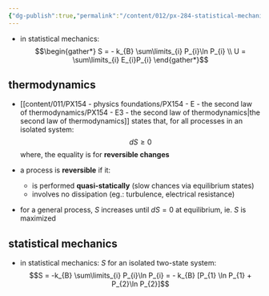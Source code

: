```yaml
---
{"dg-publish":true,"permalink":"/content/012/px-284-statistical-mechanics/px-284-f1-isolated-system-or-microcanonical-ensemble/","created":"2024-11-29T18:43:20.801+00:00","updated":"2024-11-29T19:00:40.478+00:00"}
---
```


- in statistical mechanics:
$$\begin{gather*}
	S = - k_{B} \sum\limits_{i} P_{i}\ln P_{i} \\ 
	U = \sum\limits_{i} E_{i}P_{i} 
\end{gather*}$$
## thermodynamics
- [[content/011/PX154 - physics foundations/PX154 - E - the second law of thermodynamics/PX154 - E3 - the second law of thermodynamics\|the second law of thermodynamics]] states that, for all processes in an isolated system:
$$dS \geq 0$$
	where, the equality is for **reversible changes**
- a process is **reversible** if it:
	- is performed **quasi-statically** (slow chances via equilibrium states)
	- involves no dissipation (eg.: turbulence, electrical resistance)

- for a general process, $S$ increases until $dS = 0$ at equilibrium, ie. $S$ is maximized
## statistical mechanics
- in statistical mechanics: $S$ for an isolated two-state system:
$$S = -k_{B} \sum\limits_{i} P_{i}\ln P_{i} = - k_{B} [P_{1} \ln P_{1} + P_{2}\ln P_{2}]$$

